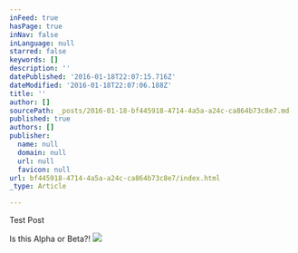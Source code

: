 ```yaml
---
inFeed: true
hasPage: true
inNav: false
inLanguage: null
starred: false
keywords: []
description: ''
datePublished: '2016-01-18T22:07:15.716Z'
dateModified: '2016-01-18T22:07:06.188Z'
title: ''
author: []
sourcePath: _posts/2016-01-18-bf445918-4714-4a5a-a24c-ca864b73c8e7.md
published: true
authors: []
publisher:
  name: null
  domain: null
  url: null
  favicon: null
url: bf445918-4714-4a5a-a24c-ca864b73c8e7/index.html
_type: Article

---
```

Test Post

Is this Alpha or Beta?!
![](https://the-grid-user-content.s3-us-west-2.amazonaws.com/bfdb86d2-a601-40ef-a6ac-22189faf5ee6.png)